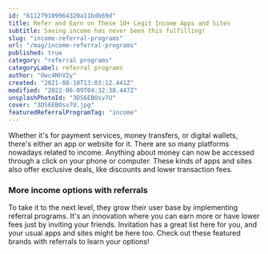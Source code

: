 ```yaml
---
id: "611279109964320a11bdb69d"
title: Refer and Earn on These 10+ Legit Income Apps and Sites
subtitle: Saving income has never been this fulfilling!
slug: "income-referral-programs"
url: "/mag/income-referral-programs"
published: true
category: "referral programs"
categoryLabel: referral programs
author: "Owc4NhV2y"
created: "2021-08-10T13:03:12.441Z"
modified: "2022-06-09T04:32:38.447Z"
unsplashPhotoId: "3DS6EBOsv7U"
cover: "3DS6EBOsv7U.jpg"
featuredReferralProgramTag: "income"
---
```

Whether it's for payment services, money transfers, or digital wallets, there's either an app or website for it. There are so many platforms nowadays related to income. Anything about money can now be accessed through a click on your phone or computer. These kinds of apps and sites also offer exclusive deals, like discounts and lower transaction fees.

### **More income options with referrals**

To take it to the next level, they grow their user base by implementing referral programs. It's an innovation where you can earn more or have lower fees just by inviting your friends. Invitation has a great list here for you, and your usual apps and sites might be here too. Check out these featured brands with referrals to learn your options!